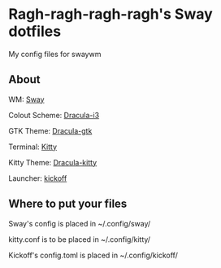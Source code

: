 # Ragh-ragh-ragh-ragh's Sway dotfiles
My config files for swaywm

## About
WM: [Sway](https://swaywm.org/)

Colout Scheme: [Dracula-i3](https://draculatheme.com/i3)

GTK Theme: [Dracula-gtk](https://draculatheme.com/gtk)

Terminal: [Kitty](https://sw.kovidgoyal.net/kitty/)

Kitty Theme: [Dracula-kitty](https://draculatheme.com/kitty)

Launcher: [kickoff](https://github.com/j0ru/kickoff)

## Where to put your files
Sway's config is placed in ~/.config/sway/

kitty.conf is to be placed in ~/.config/kitty/

Kickoff's config.toml is placed in ~/.config/kickoff/

